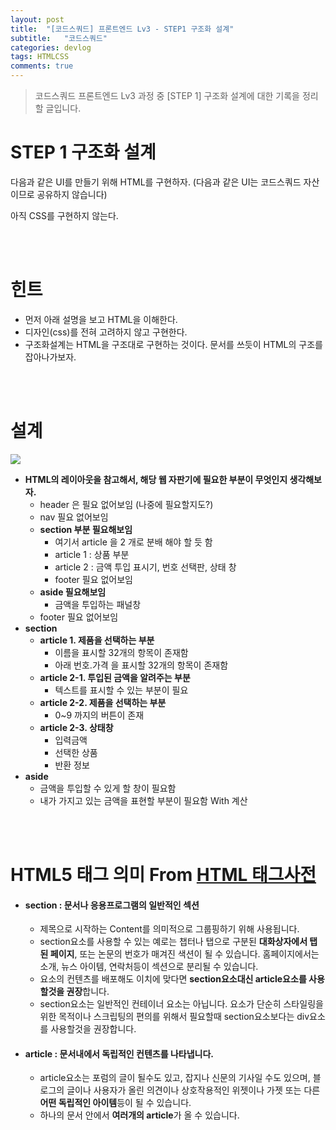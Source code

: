```yaml
---
layout: post
title:  "[코드스쿼드] 프론트엔드 Lv3 - STEP1 구조화 설계"
subtitle:   "코드스쿼드"
categories: devlog
tags: HTMLCSS
comments: true
---
```


> 코드스쿼드 프론트엔드 Lv3 과정 중 [STEP 1] 구조화 설계에 대한 기록을 정리할 글입니다.

# STEP 1 구조화 설계

다음과 같은 UI를 만들기 위해 HTML를 구현하자. (다음과 같은 UI는 코드스쿼드 자산이므로 공유하지 않습니다)

아직 CSS를 구현하지 않는다.

<br />

<br />

# 힌트

- 먼저 아래 설명을 보고 HTML을 이해한다.
- 디자인(css)를 전혀 고려하지 않고 구현한다.
- 구조화설계는 HTML을 구조대로 구현하는 것이다. 문서를 쓰듯이 HTML의 구조를 잡아나가보자.

<br />

<br />

# 설계

![](https://i.imgur.com/K4lv912.png)

- **HTML의 레이아웃을 참고해서, 해당 웹 자판기에 필요한 부분이 무엇인지 생각해보자.**
  - header 은 필요 없어보임 (나중에 필요할지도?)
  - nav 필요 없어보임
  - **section 부분 필요해보임**
    - 여기서 article 을 2 개로 분배 해야 할 듯 함
    - article 1 : 상품 부분
    - article 2 : 금액 투입 표시기, 번호 선택판, 상태 창
    - footer 필요 없어보임
  - **aside 필요해보임**
    - 금액을 투입하는 패널창
  - footer 필요 없어보임
- **section**
  - **article 1. 제품을 선택하는 부분**
    - 이름을 표시할 32개의 항목이 존재함
    - 아래 번호.가격 을 표시할 32개의 항목이 존재함
  - **article 2-1. 투입된 금액을 알려주는 부분**
    - 텍스트를 표시할 수 있는 부분이 필요
  - **article 2-2. 제품을 선택하는 부분**
    - 0~9 까지의 버튼이 존재
  - **article 2-3. 상태창**
    - 입력금액
    - 선택한 상품
    - 반환 정보
- **aside**
  - 금액을 투입할 수 있게 할 창이 필요함
  - 내가 가지고 있는 금액을 표현할 부분이 필요함 With 계산

<br />

<br />

# HTML5 태그 의미 From [HTML 태그사전](https://opentutorials.org/module/552)

- #### section : 문서나 응용프로그램의 일반적인 섹션

  - 제목으로 시작하는 Content를 의미적으로 그룹핑하기 위해 사용됩니다.
  - section요소를 사용할 수 있는 예로는 챕터나 탭으로 구분된  **대화상자에서 탭된 페이지**, 또는 논문의 번호가 매겨진 색션이 될 수 있습니다. 홈페이지에서는 소개, 뉴스 아이템, 연락처등이 섹션으로 분리될 수 있습니다.
  - 요소의 컨텐츠를 배포해도 이치에 맞다면 **section요소대신 article요소를 사용할것을 권장**합니다.
  - section요소는 일반적인 컨테이너 요소는 아닙니다. 요소가 단순히 스타일링을 위한 목적이나 스크립팅의 편의를 위해서 필요할때 section요소보다는 div요소를 사용할것을 권장합니다.

- #### article : 문서내에서 독립적인 컨텐츠를 나타냅니다.

  - article요소는 포럼의 글이 될수도 있고, 잡지나 신문의 기사일 수도 있으며, 블로그의 글이나 사용자가 올린 의견이나 상호작용적인 위젯이나 가젯 또는 다른 **어떤 독립적인 아이템**등이 될 수 있습니다.
  - 하나의 문서 안에서 **여러개의 article**가 올 수 있습니다.


































